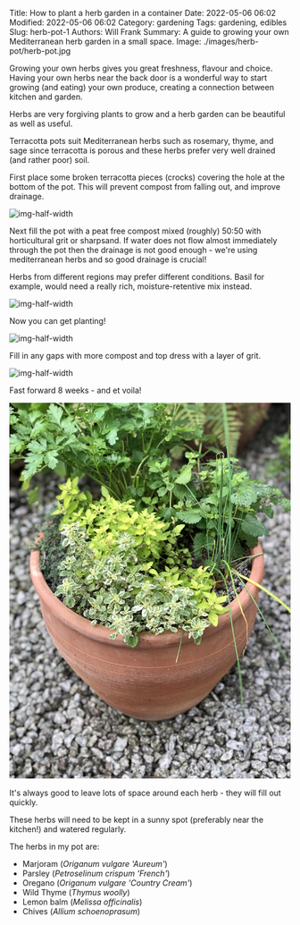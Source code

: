 Title: How to plant a herb garden in a container
Date: 2022-05-06 06:02
Modified: 2022-05-06 06:02
Category: gardening
Tags: gardening, edibles
Slug: herb-pot-1
Authors: Will Frank
Summary: A guide to growing your own Mediterranean herb garden in a small space.
Image: ./images/herb-pot/herb-pot.jpg

Growing your own herbs gives you great freshness, flavour and choice. Having your own herbs near the back door is a wonderful way to start growing (and eating) your own produce, creating a connection between kitchen and garden.

Herbs are very forgiving plants to grow and a herb garden can be beautiful as well as useful.

Terracotta pots suit Mediterranean herbs such as rosemary, thyme, and sage since
terracotta is porous and these herbs prefer very well drained (and rather poor) soil.

First place some broken terracotta pieces (crocks) covering the hole at the bottom of the pot. This will
prevent compost from falling out, and improve drainage.

![img-half-width](./images/herb-pot/empty-pot.jpg)

Next fill the pot with a peat free compost mixed (roughly) 50:50 with horticultural grit
or sharpsand. If water does not flow almost immediately through the pot then the drainage is
not good enough - we're using mediterranean herbs and so good drainage is crucial!

Herbs from different regions may prefer different conditions. Basil for example, would
need a really rich, moisture-retentive mix instead.

![img-half-width](./images/herb-pot/compost.jpg)

Now you can get planting!

![img-half-width](./images/herb-pot/planting.jpg)

Fill in any gaps with more compost and top dress with a layer of grit.

![img-half-width](./images/herb-pot/final-top.jpg)

Fast forward 8 weeks - and et voila!

![img-half-width](./images/herb-pot/growth-side.jpg)

It's always good to leave lots of space around each herb - they will fill out quickly.

These herbs will need to be kept in a sunny spot  (preferably near the kitchen!) and watered regularly.

The herbs in my pot are:

* Marjoram (_Origanum vulgare 'Aureum'_)
* Parsley (_Petroselinum crispum 'French'_)
* Oregano (_Origanum vulgare 'Country Cream'_)
* Wild Thyme (_Thymus woolly_)
* Lemon balm (_Melissa officinalis_)
* Chives (_Allium schoenoprasum_)